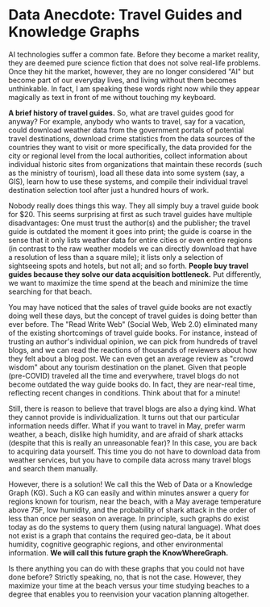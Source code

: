 # Data Anecdote: Travel Guides and Knowledge Graphs

AI technologies suffer a common fate. Before they become a market reality, they are deemed pure science fiction that does not solve real-life problems. Once they hit the market, however, they are no longer considered "AI" but become part of our everyday lives, and living without them becomes unthinkable. In fact, I am speaking these words right now while they appear magically as text in front of me without touching my keyboard.

**A brief history of travel guides.** So, what are travel guides good for anyway? For example, anybody who wants to travel, say for a vacation, could download weather data from the government portals of potential travel destinations, download crime statistics from the data sources of the countries they want to visit or more specifically, the data provided for the city or regional level from the local authorities, collect information about individual historic sites from organizations that maintain these records (such as the ministry of tourism), load all these data into some system (say, a GIS), learn how to use these systems, and compile their individual travel destination selection tool after just a hundred hours of work. 

Nobody really does things this way. They all simply buy a travel guide book for $20. This seems surprising at first as such travel guides have multiple disadvantages: One must trust the author(s) and the publisher; the travel guide is outdated the moment it goes into print; the guide is coarse in the sense that it only lists weather data for entire cities or even entire regions (in contrast to the raw weather models we can directly download that have a resolution of less than a square mile); it lists only a selection of sightseeing spots and hotels, but not all; and so forth. **People buy travel guides because they solve our data acquisition bottleneck.** Put differently, we want to maximize the time spend at the beach and minimize the time searching for that beach. 

You may have noticed that the sales of travel guide books are not exactly doing well these days, but the concept of travel guides is doing better than ever before. The "Read Write Web" (Social Web, Web 2.0) eliminated many of the existing shortcomings of travel guide books. For instance, instead of trusting an author's individual opinion, we can pick from hundreds of travel blogs, and we can read the reactions of thousands of reviewers about how they felt about a blog post. We can even get an average review as "crowd wisdom" about any tourism destination on the planet. Given that people (pre-COVID) traveled all the time and everywhere, travel blogs do not become outdated the way guide books do. In fact, they are near-real time, reflecting recent changes in conditions. Think about that for a minute!

Still, there is reason to believe that travel blogs are also a dying kind. What they cannot provide is individualization. It turns out that our particular information needs differ. What if you want to travel in May, prefer warm weather, a beach, dislike high humidity, and are afraid of shark attacks (despite that this is really an unreasonable fear)? In this case, you are back to acquiring data yourself. This time you do not have to download data from weather services, but you have to compile data across many travel blogs and search them manually.

However, there is a solution! We call this the Web of Data or a Knowledge Graph (KG). Such a KG can easily and within minutes answer a query for regions known for tourism, near the beach, with a May average temperature above 75F, low humidity, and the probability of shark attack in the order of less than once per season on average. In principle, such graphs do exist today as do the systems to query them (using natural language). What does not exist is a graph that contains the required geo-data, be it about humidity, cognitive geographic regions,  and other environmental information. **We will call this future graph the KnowWhereGraph.**

Is there anything you can do with these graphs that you could not have done before? Strictly speaking, no, that is not the case. However, they maximize your time at the beach versus your time studying beaches to a degree that enables you to reenvision your vacation planning altogether.
